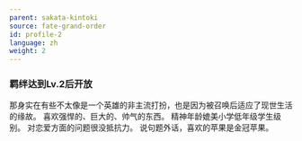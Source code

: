 ```yaml
---
parent: sakata-kintoki
source: fate-grand-order
id: profile-2
language: zh
weight: 2
---
```


### 羁绊达到Lv.2后开放

那身实在有些不太像是一个英雄的非主流打扮，也是因为被召唤后适应了现世生活的缘故。
喜欢强悍的、巨大的、帅气的东西。
精神年龄媲美小学低年级学生级别。
对恋爱方面的问题很没抵抗力。
说句题外话，喜欢的苹果是金冠苹果。
